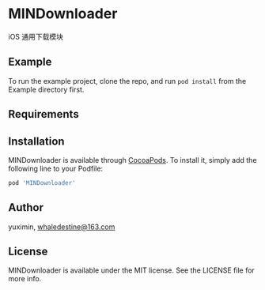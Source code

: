 # MINDownloader

iOS 通用下载模块

## Example

To run the example project, clone the repo, and run `pod install` from the Example directory first.

## Requirements

## Installation

MINDownloader is available through [CocoaPods](https://cocoapods.org). To install
it, simply add the following line to your Podfile:

```ruby
pod 'MINDownloader'
```

## Author

yuximin, whaledestine@163.com

## License

MINDownloader is available under the MIT license. See the LICENSE file for more info.

